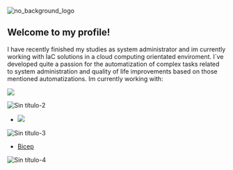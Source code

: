 
![no_background_logo](https://github.com/Just-C0d3/Just-C0d3/assets/128706169/c3db2bd8-4326-4076-b9c4-f6386b6dd61b)

## Welcome to my profile!
 I have recently finished my studies as system administrator and im currently working with IaC solutions in a cloud computing orientated enviroment. I´ve developed 
 quite a passion for the automatization of complex tasks related to system administration and quality of life improvements based on those mentioned automatizations. 
 Im currently working with: 

 <a href="https://github.com/Just-C0d3/Proyecto_IaC/tree/Terraform+yml"><img src="https://img.shields.io/badge/terraform-0A0A0A?style=for-the-badge&logo=Terraform&logoColor=white" /></a>
  
  ![Sin título-2](https://github.com/Just-C0d3/Just-C0d3/assets/128706169/aee1c176-03b9-4748-9fed-e7ad2224f691)

  
- <a href="https://github.com/Just-C0d3/Proyecto_IaC/tree/Terraform+yml"><img src="https://img.shields.io/badge/terraform-0A0A0A?style=for-the-badge&logo=azuredevops&logoColor=white" /></a>

 ![Sin título-3](https://github.com/Just-C0d3/Just-C0d3/assets/128706169/7939549e-9190-4fe1-b37b-28aa48184a6e)


- [Bicep](https://github.com/Just-C0d3/Bicep)

 ![Sin título-4](https://github.com/Just-C0d3/Just-C0d3/assets/128706169/c1bf403a-7780-4db2-9f31-d45e6338905f)


